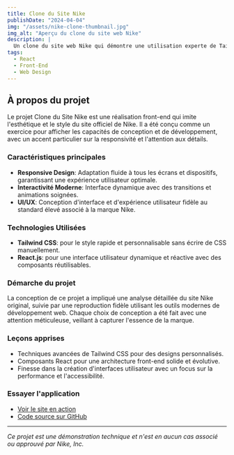 ```yaml
---
title: Clone du Site Nike
publishDate: "2024-04-04"
img: "/assets/nike-clone-thumbnail.jpg"
img_alt: "Aperçu du clone du site web Nike"
description: |
  Un clone du site web Nike qui démontre une utilisation experte de Tailwind CSS et React.js pour créer une expérience utilisateur dynamique et réactive.
tags:
  - React
  - Front-End
  - Web Design
---
```


## À propos du projet

Le projet Clone du Site Nike est une réalisation front-end qui imite l'esthétique et le style du site officiel de Nike. Il a été conçu comme un exercice pour afficher les capacités de conception et de développement, avec un accent particulier sur la responsivité et l'attention aux détails.

### Caractéristiques principales

- **Responsive Design**: Adaptation fluide à tous les écrans et dispositifs, garantissant une expérience utilisateur optimale.
- **Interactivité Moderne**: Interface dynamique avec des transitions et animations soignées.
- **UI/UX**: Conception d'interface et d'expérience utilisateur fidèle au standard élevé associé à la marque Nike.

### Technologies Utilisées

- **Tailwind CSS**: pour le style rapide et personnalisable sans écrire de CSS manuellement.
- **React.js**: pour une interface utilisateur dynamique et réactive avec des composants réutilisables.

### Démarche du projet

La conception de ce projet a impliqué une analyse détaillée du site Nike original, suivie par une reproduction fidèle utilisant les outils modernes de développement web. Chaque choix de conception a été fait avec une attention méticuleuse, veillant à capturer l'essence de la marque.

### Leçons apprises

- Techniques avancées de Tailwind CSS pour des designs personnalisés.
- Composants React pour une architecture front-end solide et évolutive.
- Finesse dans la création d'interfaces utilisateur avec un focus sur la performance et l'accessibilité.

### Essayer l'application

- [Voir le site en action](https://website-clone-nike.vercel.app/)
- [Code source sur GitHub](https://github.com/Mathieu-Soussignan/website-clone-nike)

---

_Ce projet est une démonstration technique et n'est en aucun cas associé ou approuvé par Nike, Inc._
